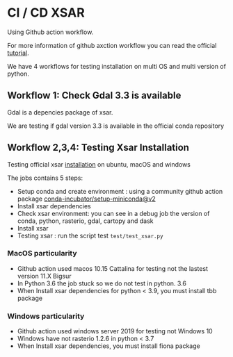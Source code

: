 # CI / CD XSAR

Using Github action workflow.

For more information of github axction workflow you can read the official [tutorial](https://docs.github.com/en/actions).

We have 4 workflows for testing installation on multi OS and multi version of python.

## Workflow 1: Check Gdal 3.3 is available

Gdal is a depencies package of xsar.

We are testing if gdal version 3.3 is available in the official conda repository

## Workflow 2,3,4: Testing Xsar Installation 

Testing official xsar [installation](https://cyclobs.ifremer.fr/static/sarwing_datarmor/xsar/installing.html) on ubuntu, macOS and windows

The jobs contains 5 steps:

- Setup conda and create environment : using a community github action package [conda-incubator/setup-miniconda@v2](https://github.com/marketplace/actions/setup-miniconda)
- Install xsar dependencies
- Check xsar environment: you can see in a debug job the version of conda, python, rasterio, gdal, cartopy and dask
- Install xsar
- Testing xsar : run the script test `test/test_xsar.py`

### MacOS particularity 

- Github action used macos 10.15 Cattalina for testing not the lastest version 11.X Bigsur
- In Python 3.6 the job stuck so we do not test in python. 3.6
- When Install xsar dependencies for python < 3.9, you must install tbb package 

### Windows particularity

- Github action used windows server 2019 for testing not Windows 10
- Windows have not rasterio 1.2.6 in python < 3.7
- When Install xsar dependencies, you must install fiona package 
